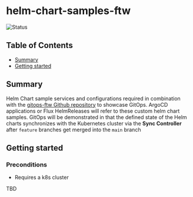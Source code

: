 # helm-chart-samples-ftw

![Status](https://img.shields.io/badge/Status-On%20Hold-orange)

## Table of Contents

+ [Summary](#summary)
+ [Getting started](#getting-started)

## Summary

Helm Chart sample services and configurations required in combination with the [gitops-ftw Github repository](https://github.com/MGTheTrain/gitops-ftw) to showcase GitOps. ArgoCD applications or Flux HelmReleases will refer to these custom helm chart samples. GitOps will be demonstrated in that the defined state of the Helm charts synchronizes with the Kubernetes cluster via the **Sync Controller** after `feature` branches get merged into the `main` branch 

## Getting started

### Preconditions

- Requires a k8s cluster

TBD